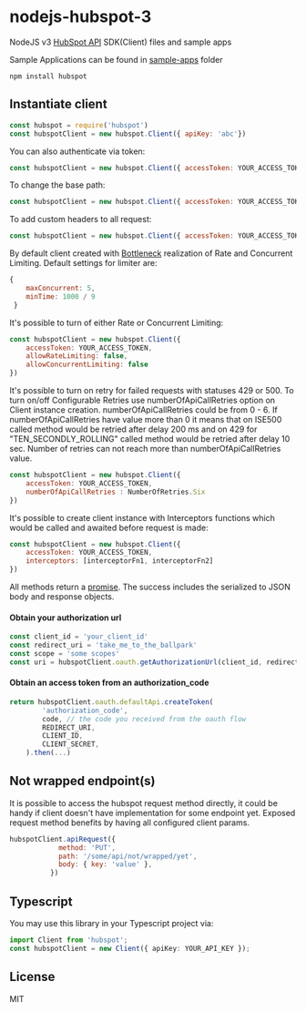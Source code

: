 # nodejs-hubspot-3
NodeJS v3 [HubSpot API](https://developers.hubspot.com/docs-beta/overview) SDK(Client) files and sample apps

Sample Applications can be found in [sample-apps](sample-apps/) folder

```shell
npm install hubspot
```

## Instantiate client

```javascript
const hubspot = require('hubspot')
const hubspotClient = new hubspot.Client({ apiKey: 'abc'})
```

You can also authenticate via token:

```javascript
const hubspotClient = new hubspot.Client({ accessToken: YOUR_ACCESS_TOKEN })
```

To change the base path:

```javascript
const hubspotClient = new hubspot.Client({ accessToken: YOUR_ACCESS_TOKEN, basePath: 'https://some-url' })
```

To add custom headers to all request:

```javascript
const hubspotClient = new hubspot.Client({ accessToken: YOUR_ACCESS_TOKEN, defaultHeaders: { "My-header": "test-example" } })
```

By default client created with [Bottleneck](https://github.com/SGrondin/bottleneck) realization of Rate and Concurrent Limiting.
Default settings for limiter are:

```javascript
{
    maxConcurrent: 5,
    minTime: 1000 / 9
 }
```

It's possible to turn of either Rate or Concurrent Limiting:

```javascript
const hubspotClient = new hubspot.Client({ 
    accessToken: YOUR_ACCESS_TOKEN, 
    allowRateLimiting: false,
    allowConcurrentLimiting: false
})
```

It's possible to turn on retry for failed requests with statuses 429 or 500. To turn on/off Configurable Retries use numberOfApiCallRetries option on Client instance creation.
numberOfApiCallRetries could be from 0 - 6. If numberOfApiCallRetries have value more than 0 it means that on ISE500 called method would be retried after delay 200 ms and on 429 for "TEN_SECONDLY_ROLLING" called method would be retried after delay 10 sec. Number of retries can not reach more than numberOfApiCallRetries value.

```javascript
const hubspotClient = new hubspot.Client({ 
    accessToken: YOUR_ACCESS_TOKEN, 
    numberOfApiCallRetries : NumberOfRetries.Six
})
```

It's possible to create client instance with Interceptors functions which would be called and awaited before request is made:

```javascript
const hubspotClient = new hubspot.Client({ 
    accessToken: YOUR_ACCESS_TOKEN, 
    interceptors: [interceptorFn1, interceptorFn2]
})
```

All methods return a [promise]. The success includes the serialized to JSON body and response objects.

[promise]: https://developer.mozilla.org/en-US/docs/Web/JavaScript/Reference/Global_Objects/Promise

#### Obtain your authorization url

```javascript
const client_id = 'your_client_id'
const redirect_uri = 'take_me_to_the_ballpark'
const scope = 'some scopes'
const uri = hubspotClient.oauth.getAuthorizationUrl(client_id, redirect_uri, scope)
```

#### Obtain an access token from an authorization_code

```javascript
return hubspotClient.oauth.defaultApi.createToken(
        'authorization_code',
        code, // the code you received from the oauth flow
        REDIRECT_URI,
        CLIENT_ID,
        CLIENT_SECRET,
    ).then(...)
```

## Not wrapped endpoint(s)

It is possible to access the hubspot request method directly,
it could be handy if client doesn't have implementation for some endpoint yet.
Exposed request method benefits by having all configured client params.

```javascript
hubspotClient.apiRequest({
            method: 'PUT',
            path: '/some/api/not/wrapped/yet',
            body: { key: 'value' },
          })
```

## Typescript

You may use this library in your Typescript project via:

```typescript
import Client from 'hubspot';
const hubspotClient = new Client({ apiKey: YOUR_API_KEY });
```

## License

MIT

